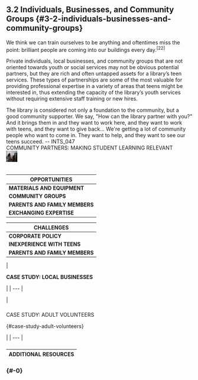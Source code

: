 ## 3.2 Individuals, Businesses, and Community Groups {#3-2-individuals-businesses-and-community-groups}

<div class="text"> We think we can train ourselves to be anything and oftentimes miss the point: brilliant people are coming into our buildings every day.<sup>[22]</sup></div>

Private individuals, local businesses, and community groups that are not oriented towards youth or social services may not be obvious potential partners, but they are rich and often untapped assets for a library’s teen services. These types of partnerships are some of the most valuable for providing professional expertise in a variety of areas that teens might be interested in, thus extending the capacity of the library’s youth services without requiring extensive staff training or new hires.

<div class="text"> The library is considered not only a foundation to the community, but a good community supporter. We say, &quot;How can the library partner with you?&quot; And it brings them in and they want to work here, and they want to work with teens, and they want to give back... We&#039;re getting a lot of community people who want to come in. They want to help, and they want to see our teens succeed. -- INTS_047</div>

<div class="text-wrapping1">COMMUNITY PARTNERS: MAKING STUDENT LEARNING RELEVANT<div><img src="/assets/20160313ppl_demonstration_jpg.jpeg" width="30" height="30"></div></div>

<br>

| **OPPORTUNITIES** |
| --- |
| **MATERIALS AND EQUIPMENT** | Businesses can easily contribute by providing access to equipment that the library doesn’t own, demoing or loaning products like gaming consoles or 3-D printers.<sup><sup id="281255367986520-footnote-ref-22"><a href="#281255367986520-footnote-22">[23]</a></sup></sup>,<sup><sup id="281255367986520-footnote-ref-23"><a href="#281255367986520-footnote-23">[24]</a></sup></sup> They can donate craft materials, prizes, or even snacks — for instance, a game store could donate prizes for video game tournaments, and a cinema or grocery store could donate popcorn for movie night. |
| **COMMUNITY GROUPS** | Reach out to community groups like Rotary as well as topical organizations or businesses (astronomy clubs, humanities councils, art studios, etc.) to find individuals who would be willing to volunteer their time to work with youth. |
| **PARENTS AND FAMILY MEMBERS** | Parents and family members of teens who are already regular library users already know something about what the library does and what you have to offer teens. They can be valuable resources, either as volunteers themselves or as connections to businesses or community groups. |
| **EXCHANGING EXPERTISE** | Library staff can provide expertise that the partnering group doesn’t have, and vice versa. For instance, a community MakerSpace can help repair a library’s broken 3D printer, while the library staff can help Makers with grant-writing. |

| **CHALLENGES** |
| --- |
| **CORPORATE POLICY** | Be flexible; a business may have policies that prevent them from participating in your plan, but they may be able to help out another way.<sup><sup id="281255367986520-footnote-ref-24"><a href="#281255367986520-footnote-24">[25]</a></sup></sup> Don’t be afraid to think big — a business may be more willing to sponsor a bigger project that makes an impression, even if it costs more.<sup><sup id="281255367986520-footnote-ref-25"><a href="#281255367986520-footnote-25">[26]</a></sup></sup> If you’re interested in a partnership with a chain or corporation, start by talking to a manager or assistant manager at the local store, not the company headquarters.<sup><sup id="281255367986520-footnote-ref-26"><a href="#281255367986520-footnote-26">[27]</a></sup></sup> |
| **INEXPERIENCE WITH TEENS** | The individual you’re working with may not have experience working with youth. Your skills in that area can be one of the contributions you make to the partnership. INTS_006 says of working with a retired electrical engineer on a regular robotics program, “He kind of shies away from managing the kids and trying to keep their focus, but he does have the technical know how. So, between both of us, we&#039;re able to keep the kids somewhat engaged.” |
| **PARENTS AND FAMILY MEMBERS** | Parents and family members of teens who are already regular library users already know something about what the library does and what you have to offer teens. They can be valuable resources, either as volunteers themselves or as connections to businesses or community groups. |

| 

**CASE STUDY: LOCAL BUSINESSES**

 |
| --- |

| 

### 

CASE STUDY: ADULT VOLUNTEERS

 {#case-study-adult-volunteers}

 |
| --- |

### 

| **ADDITIONAL RESOURCES** |
| --- |

###  {#-0}

[^22]: Hill, Chrystie, Merrilee Proffitt, and Sharon Streams, eds. _IMLS Focus: Learning in Libraries_. Kansas City, MO: Institute of Museum and Library Services, 2015, 11.

[^23]: Iser, Stephanie. “Partnerships for Teen Tech Week.” _Young Adult Library Services_, 2008.

[^24]: Strock, Adrienne L. “Reaching beyond Library Walls: Strengthening Services and Opportunities through Partnerships and Collaborations.” _Young Adult Library Services_, 2014.

[^25]: Iser, Stephanie. “Partnerships for Teen Tech Week.” _Young Adult Library Services_, 2008.

[^26]: Engelfried, Steven, and Angela Reynolds. “Sponsorship 101: How Partnerships Can Expand Summer Reading.” _American Libraries_, 2002\.

[^27]: Iser, Stephanie. “Partnerships for Teen Tech Week.” _Young Adult Library Services_, 2008.